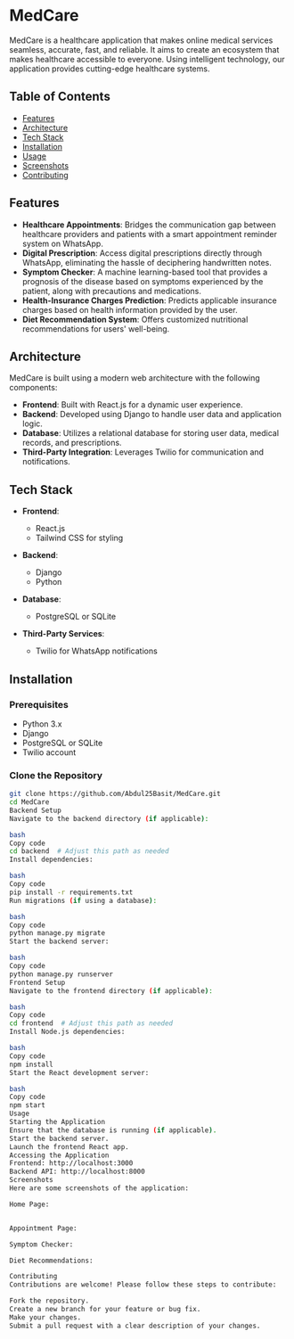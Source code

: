# MedCare

MedCare is a healthcare application that makes online medical services seamless, accurate, fast, and reliable. It aims to create an ecosystem that makes healthcare accessible to everyone. Using intelligent technology, our application provides cutting-edge healthcare systems.

## Table of Contents

- [Features](#features)
- [Architecture](#architecture)
- [Tech Stack](#tech-stack)
- [Installation](#installation)
- [Usage](#usage)
- [Screenshots](#screenshots)
- [Contributing](#contributing)

## Features

- **Healthcare Appointments**: Bridges the communication gap between healthcare providers and patients with a smart appointment reminder system on WhatsApp.
- **Digital Prescription**: Access digital prescriptions directly through WhatsApp, eliminating the hassle of deciphering handwritten notes.
- **Symptom Checker**: A machine learning-based tool that provides a prognosis of the disease based on symptoms experienced by the patient, along with precautions and medications.
- **Health-Insurance Charges Prediction**: Predicts applicable insurance charges based on health information provided by the user.
- **Diet Recommendation System**: Offers customized nutritional recommendations for users' well-being.

## Architecture

MedCare is built using a modern web architecture with the following components:

- **Frontend**: Built with React.js for a dynamic user experience.
- **Backend**: Developed using Django to handle user data and application logic.
- **Database**: Utilizes a relational database for storing user data, medical records, and prescriptions.
- **Third-Party Integration**: Leverages Twilio for communication and notifications.

## Tech Stack

- **Frontend**:
  - React.js
  - Tailwind CSS for styling

- **Backend**:
  - Django
  - Python

- **Database**:
  - PostgreSQL or SQLite

- **Third-Party Services**:
  - Twilio for WhatsApp notifications

## Installation

### Prerequisites

- Python 3.x
- Django
- PostgreSQL or SQLite
- Twilio account

### Clone the Repository

```bash
git clone https://github.com/Abdul25Basit/MedCare.git
cd MedCare
Backend Setup
Navigate to the backend directory (if applicable):

bash
Copy code
cd backend  # Adjust this path as needed
Install dependencies:

bash
Copy code
pip install -r requirements.txt
Run migrations (if using a database):

bash
Copy code
python manage.py migrate
Start the backend server:

bash
Copy code
python manage.py runserver
Frontend Setup
Navigate to the frontend directory (if applicable):

bash
Copy code
cd frontend  # Adjust this path as needed
Install Node.js dependencies:

bash
Copy code
npm install
Start the React development server:

bash
Copy code
npm start
Usage
Starting the Application
Ensure that the database is running (if applicable).
Start the backend server.
Launch the frontend React app.
Accessing the Application
Frontend: http://localhost:3000
Backend API: http://localhost:8000
Screenshots
Here are some screenshots of the application:

Home Page:


Appointment Page:

Symptom Checker:

Diet Recommendations:

Contributing
Contributions are welcome! Please follow these steps to contribute:

Fork the repository.
Create a new branch for your feature or bug fix.
Make your changes.
Submit a pull request with a clear description of your changes.
